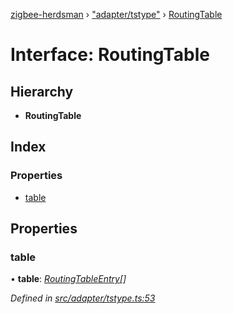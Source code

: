 [zigbee-herdsman](../README.md) › ["adapter/tstype"](../modules/_adapter_tstype_.md) › [RoutingTable](_adapter_tstype_.routingtable.md)

# Interface: RoutingTable

## Hierarchy

* **RoutingTable**

## Index

### Properties

* [table](_adapter_tstype_.routingtable.md#table)

## Properties

###  table

• **table**: *[RoutingTableEntry](_adapter_tstype_.routingtableentry.md)[]*

*Defined in [src/adapter/tstype.ts:53](https://github.com/Koenkk/zigbee-herdsman/blob/293b172/src/adapter/tstype.ts#L53)*

